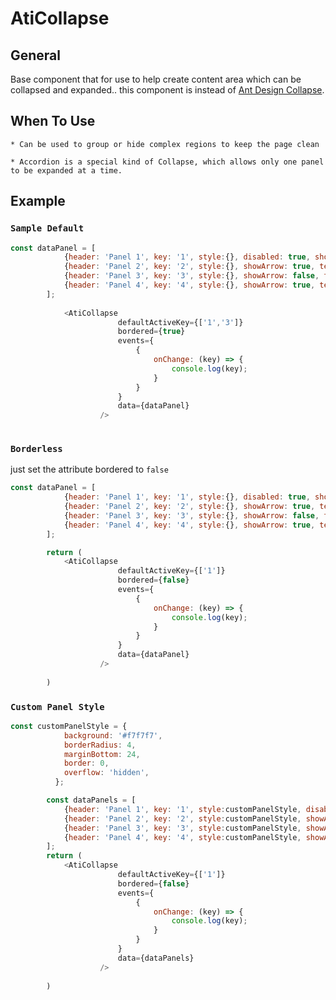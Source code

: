 # AtiCollapse

## General

Base component that for use to help create content area which can be collapsed and expanded..
this component is instead of [Ant Design Collapse](https://ant.design/components/collapse/).

## When To Use

    * Can be used to group or hide complex regions to keep the page clean

    * Accordion is a special kind of Collapse, which allows only one panel to be expanded at a time.

## Example

### `Sample Default`
```js
const dataPanel = [
            {header: 'Panel 1', key: '1', style:{}, disabled: true, showArrow: true, text:<p>This is Content of panel 1</p>},
            {header: 'Panel 2', key: '2', style:{}, showArrow: true, text:<p>This is Content of panel 2</p>},
            {header: 'Panel 3', key: '3', style:{}, showArrow: false, text:<p>This is Content of panel 3</p>},
            {header: 'Panel 4', key: '4', style:{}, showArrow: true, text:<p>This is Content of panel 4</p>},
        ];
        
            <AtiCollapse
                        defaultActiveKey={['1','3']}
                        bordered={true}
                        events={
                            {
                                onChange: (key) => {
                                    console.log(key);
                                }    
                            }
                        }
                        data={dataPanel}
                    />
        
```

### `Borderless`
just set the attribute bordered to `false`
```js
const dataPanel = [
            {header: 'Panel 1', key: '1', style:{}, disabled: true, showArrow: true, text:<p>This is Content of panel 1</p>},
            {header: 'Panel 2', key: '2', style:{}, showArrow: true, text:<p>This is Content of panel 2</p>},
            {header: 'Panel 3', key: '3', style:{}, showArrow: false, text:<p>This is Content of panel 3</p>},
            {header: 'Panel 4', key: '4', style:{}, showArrow: true, text:<p>This is Content of panel 4</p>},
        ];

        return (
            <AtiCollapse
                        defaultActiveKey={['1']}
                        bordered={false}
                        events={
                            {
                                onChange: (key) => {
                                    console.log(key);
                                }    
                            }
                        }
                        data={dataPanel}
                    />
                
        )
```


### `Custom Panel Style`

```js
const customPanelStyle = {
            background: '#f7f7f7',
            borderRadius: 4,
            marginBottom: 24,
            border: 0,
            overflow: 'hidden',
          };

        const dataPanels = [
            {header: 'Panel 1', key: '1', style:customPanelStyle, disabled: true, showArrow: true, text:<p>This is Content of panel 1</p>},
            {header: 'Panel 2', key: '2', style:customPanelStyle, showArrow: true, text:<p>This is Content of panel 2</p>},
            {header: 'Panel 3', key: '3', style:customPanelStyle, showArrow: false, text:<p>This is Content of panel 3</p>},
            {header: 'Panel 4', key: '4', style:customPanelStyle, showArrow: true, text:<p>This is Content of panel 4</p>},
        ];
        return (
            <AtiCollapse
                        defaultActiveKey={['1']}
                        bordered={false}
                        events={
                            {
                                onChange: (key) => {
                                    console.log(key);
                                }    
                            }
                        }
                        data={dataPanels}
                    />
                
        )
```